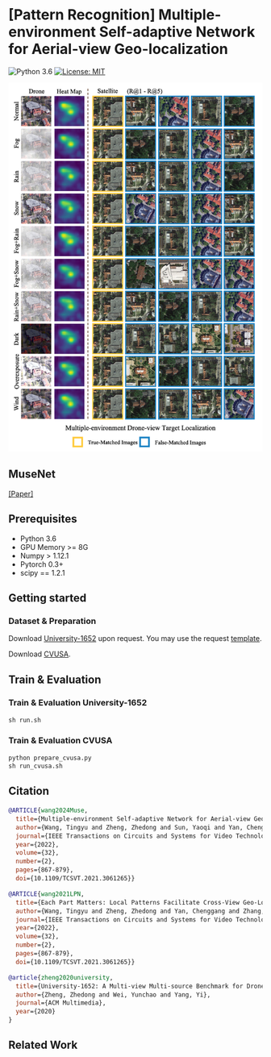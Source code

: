 # [Pattern Recognition] Multiple-environment Self-adaptive Network for Aerial-view Geo-localization  
![Python 3.6](https://img.shields.io/badge/python-3.6-green.svg)
[![License: MIT](https://img.shields.io/badge/License-MIT-green.svg)](https://opensource.org/licenses/MIT) 

![](docs/visual.png#pic_center)

## MuseNet
[[Paper]](https://arxiv.org/abs/2204.08381) 

## Prerequisites
- Python 3.6
- GPU Memory >= 8G
- Numpy > 1.12.1
- Pytorch 0.3+
- scipy == 1.2.1

## Getting started
### Dataset & Preparation
Download [University-1652](https://github.com/layumi/University1652-Baseline) upon request. You may use the request [template](https://github.com/layumi/University1652-Baseline/blob/master/Request.md).

<!--Download [SUES-200](https://github.com/Reza-Zhu/SUES-200-Benchmark).-->

Download [CVUSA](https://hdueducn-my.sharepoint.com/:u:/g/personal/wongtyu_hdu_edu_cn/EcaV9nPk2NxEgAp4MlV1FH4BplbDSqFMxEqqpwf9ooHshw?e=tIXFsB).

## Train & Evaluation
### Train & Evaluation University-1652
```  
sh run.sh
```
### Train & Evaluation CVUSA
```  
python prepare_cvusa.py  
sh run_cvusa.sh
```
## Citation

```bibtex
@ARTICLE{wang2024Muse,
  title={Multiple-environment Self-adaptive Network for Aerial-view Geo-localization}, 
  author={Wang, Tingyu and Zheng, Zhedong and Sun, Yaoqi and Yan, Chenggang and Yang, Yi and Tat-Seng Chua},
  journal={IEEE Transactions on Circuits and Systems for Video Technology}, 
  year={2022},
  volume={32},
  number={2},
  pages={867-879},
  doi={10.1109/TCSVT.2021.3061265}}
```

```bibtex
@ARTICLE{wang2021LPN,
  title={Each Part Matters: Local Patterns Facilitate Cross-View Geo-Localization}, 
  author={Wang, Tingyu and Zheng, Zhedong and Yan, Chenggang and Zhang, Jiyong and Sun, Yaoqi and Zheng, Bolun and Yang, Yi},
  journal={IEEE Transactions on Circuits and Systems for Video Technology}, 
  year={2022},
  volume={32},
  number={2},
  pages={867-879},
  doi={10.1109/TCSVT.2021.3061265}}
```
```bibtex
@article{zheng2020university,
  title={University-1652: A Multi-view Multi-source Benchmark for Drone-based Geo-localization},
  author={Zheng, Zhedong and Wei, Yunchao and Yang, Yi},
  journal={ACM Multimedia},
  year={2020}
}
```
## Related Work


